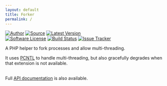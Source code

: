 ```yaml
---
layout: default
title: Forker
permalink: /
---
```


[![Author](//img.shields.io/badge/author-@duncan3dc-blue.svg?style=flat)](//twitter.com/duncan3dc)
[![Source](//img.shields.io/badge/source-duncan3dc/fork--helper-blue.svg?style=flat)](//github.com/duncan3dc/fork-helper)
[![Latest Version](//img.shields.io/packagist/v/duncan3dc/fork-helper.svg?style=flat)](//packagist.org/packages/duncan3dc/fork-helper)
<br>
[![Software License](//img.shields.io/badge/license-Apache--2.0-brightgreen.svg?style=flat)](//github.com/duncan3dc/fork-helper/blob/master/LICENSE)
[![Build Status](//img.shields.io/travis/duncan3dc/fork-helper.svg?style=flat)](//travis-ci.org/duncan3dc/fork-helper)
[![Issue Tracker](//img.shields.io/github/issues/duncan3dc/fork-helper.svg?style=flat)](//github.com/duncan3dc/fork-helper/issues)

A PHP helper to fork processes and allow multi-threading.  

It uses [PCNTL](http://php.net/manual/en/intro.pcntl.php) to handle multi-threading, but also gracefully degrades when that extension is not available.
<br><br>

<p class="message-api">Full <a href='{{ site.baseurl }}/api/namespaces/duncan3dc.Forker.html'>API documentation</a> is also available.</p>
